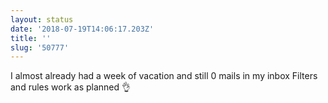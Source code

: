 ```yaml
---
layout: status
date: '2018-07-19T14:06:17.203Z'
title: ''
slug: '50777'
---
```

I almost already had a week of vacation and still 0 mails in my inbox Filters and rules work as planned 👌
